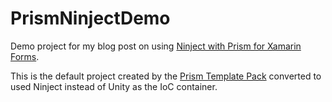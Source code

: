# PrismNinjectDemo

Demo project for my blog post on using [Ninject with Prism for Xamarin Forms](http://www.alteridem.net/2016/01/03/using-ninject-for-prism-for-xamarin-forms/).

This is the default project created by the [Prism Template Pack](https://visualstudiogallery.msdn.microsoft.com/e7b6bde2-ba59-43dd-9d14-58409940ffa0) converted to used Ninject instead of Unity as the IoC container.